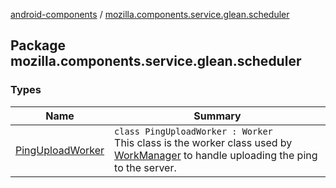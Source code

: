 [android-components](../index.md) / [mozilla.components.service.glean.scheduler](./index.md)

## Package mozilla.components.service.glean.scheduler

### Types

| Name | Summary |
|---|---|
| [PingUploadWorker](-ping-upload-worker/index.md) | `class PingUploadWorker : Worker`<br>This class is the worker class used by [WorkManager](#) to handle uploading the ping to the server. |
